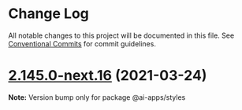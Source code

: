 # Change Log

All notable changes to this project will be documented in this file.
See [Conventional Commits](https://conventionalcommits.org) for commit guidelines.

# [2.145.0-next.16](https://github.com/carbon-design-system/carbon-addons-iot-react/compare/v2.145.0-next.15...v2.145.0-next.16) (2021-03-24)

**Note:** Version bump only for package @ai-apps/styles
